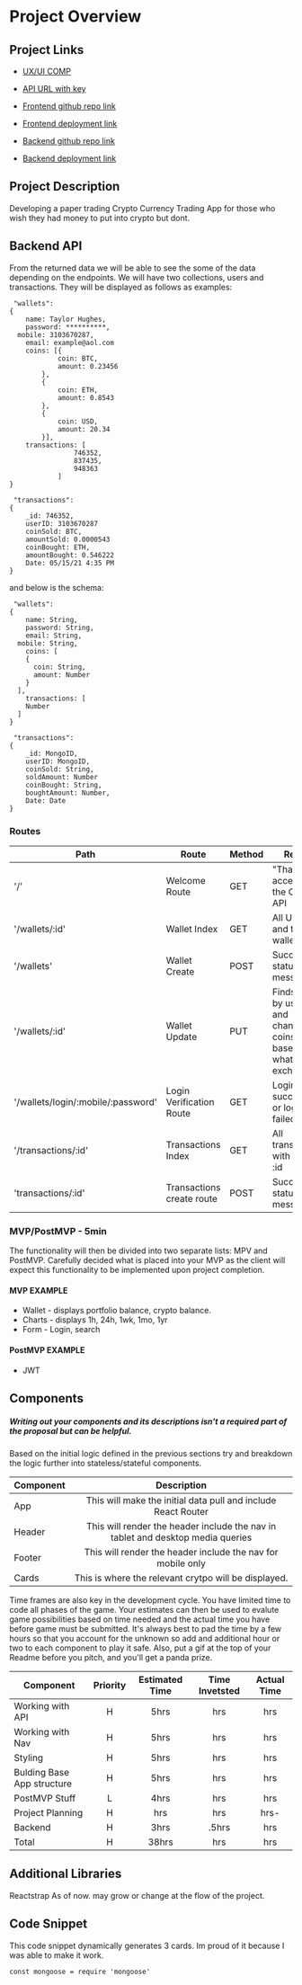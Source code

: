 # Project Overview

## Project Links
- [UX/UI COMP](https://www.behance.net/gallery/119211101/UIUX-Design-Cryptocurrency-payment-application?tracking_source=search_projects_recommended%7Cux%20case%20study)

- [API URL with key](https://pro-api.coinmarketcap.com/v1/cryptocurrency/map?CMC_PRO_API_KEY=c5d6dda1-a1ed-43ac-9a0c-6f4d7e6227a6)

- [ Frontend github repo link](https://github.com/BPdg06/cryptoApp_frontend/tree/dev)
- [Frontend deployment link](https://mystifying-villani-51e1b2.netlify.app/)

- [ Backend github repo link](https://github.com/taylorhughes291/crypto-backend/tree/dev)
- [ Backend deployment link](https://crypto-backend-project3.herokuapp.com/)

## Project Description

Developing a paper trading Crypto Currency Trading App for those who wish they had money to put into crypto but dont. 

## Backend API

From the returned data we will be able to see the some of the data depending on the endpoints. We will have two collections, users and transactions. They will be displayed as follows as examples:


```
 "wallets":
{
	name: Taylor Hughes,
	password: **********,
  mobile: 3103670287,
	email: example@aol.com
	coins: [{
			coin: BTC,
			amount: 0.23456
		},
		{
			coin: ETH,
			amount: 0.8543
		},
		{
			coin: USD,
			amount: 20.34
		}],
	transactions: [
				746352,
				837435,
				948363
			]
}
```

```
 "transactions":
{
	_id: 746352,
	userID: 3103670287
	coinSold: BTC,
	amountSold: 0.0000543
	coinBought: ETH,
	amountBought: 0.546222
	Date: 05/15/21 4:35 PM
}

```

and below is the schema:
```
 "wallets":
{
	name: String,
	password: String,
	email: String,
  mobile: String,
	coins: [
    {
      coin: String,
      amount: Number
    }
  ],
	transactions: [
    Number
  ]
}
```
```
 "transactions":
{
	_id: MongoID,
	userID: MongoID,
	coinSold: String,
	soldAmount: Number
	coinBought: String,
	boughtAmount: Number,
	Date: Date
}

```

### Routes
| Path | Route | Method | Return |
| --- | --- | --- | --- |
| '/' | Welcome Route | GET | "Thanks for accessing the Crypto API |
| '/wallets/:id' | Wallet Index | GET | All Users and their wallets |
| '/wallets' | Wallet Create | POST | Successful status message |
| '/wallets/:id' | Wallet Update | PUT | Finds wallet by user ID and changes coins field based on what user exchanged |
| '/wallets/login/:mobile/:password' | Login Verification Route | GET | Login successful or login failed status |
| '/transactions/:id' | Transactions Index | GET | All transactions with userID :id |
| 'transactions/:id' | Transactions create route | POST | Successful status message |



### MVP/PostMVP - 5min

The functionality will then be divided into two separate lists: MPV and PostMVP.  Carefully decided what is placed into your MVP as the client will expect this functionality to be implemented upon project completion.  

#### MVP EXAMPLE
- Wallet - displays portfolio balance, crypto balance.
- Charts - displays 1h, 24h, 1wk, 1mo, 1yr
- Form - Login, search 



#### PostMVP EXAMPLE

- JWT

## Components
##### Writing out your components and its descriptions isn't a required part of the proposal but can be helpful.

Based on the initial logic defined in the previous sections try and breakdown the logic further into stateless/stateful components. 

| Component | Description | 
| --- | :---: |  
| App | This will make the initial data pull and include React Router| 
| Header | This will render the header include the nav in tablet and desktop media queries| 
| Footer | This will render the header include the nav for mobile only | 
| Cards | This is where the relevant crytpo will be displayed.| 


Time frames are also key in the development cycle.  You have limited time to code all phases of the game.  Your estimates can then be used to evalute game possibilities based on time needed and the actual time you have before game must be submitted. It's always best to pad the time by a few hours so that you account for the unknown so add and additional hour or two to each component to play it safe. Also, put a gif at the top of your Readme before you pitch, and you'll get a panda prize.

| Component | Priority | Estimated Time | Time Invetsted | Actual Time |
| --- | :---: |  :---: | :---: | :---: |
| Working with API | H | 5hrs| hrs | hrs |
| Working with Nav | H | 5hrs| hrs | hrs |
| Styling | H | 5hrs | hrs | hrs |
| Bulding Base App structure| H | 5hrs | hrs | hrs |
| PostMVP Stuff| L | 4hrs | hrs | hrs |
| Project Planning | H | hrs | hrs | hrs- |
| Backend | H | 3hrs | .5hrs | hrs |
| Total | H | 38hrs| hrs | hrs |

## Additional Libraries
Reactstrap
As of now. may grow or change at the flow of the project.

## Code Snippet

This code snippet dynamically generates 3 cards. Im proud of it because I was able to make it work.

```
const mongoose = require 'mongoose'
```